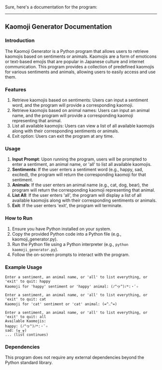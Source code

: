 Sure, here's a documentation for the program:

---

## Kaomoji Generator Documentation

### Introduction
The Kaomoji Generator is a Python program that allows users to retrieve kaomojis based on sentiments or animals. Kaomojis are a form of emoticons or text-based emojis that are popular in Japanese culture and internet communication. This program provides a collection of predefined kaomojis for various sentiments and animals, allowing users to easily access and use them.

### Features
1. Retrieve kaomojis based on sentiments: Users can input a sentiment word, and the program will provide a corresponding kaomoji.
2. Retrieve kaomojis based on animal names: Users can input an animal name, and the program will provide a corresponding kaomoji representing that animal.
3. List all available kaomojis: Users can view a list of all available kaomojis along with their corresponding sentiments or animals.
4. Exit option: Users can exit the program at any time.

### Usage
1. **Input Prompt**: Upon running the program, users will be prompted to enter a sentiment, an animal name, or 'all' to list all available kaomojis.
2. **Sentiments**: If the user enters a sentiment word (e.g., happy, sad, excited), the program will return the corresponding kaomoji for that sentiment.
3. **Animals**: If the user enters an animal name (e.g., cat, dog, bear), the program will return the corresponding kaomoji representing that animal.
4. **List All**: If the user enters 'all', the program will display a list of all available kaomojis along with their corresponding sentiments or animals.
5. **Exit**: If the user enters 'exit', the program will terminate.

### How to Run
1. Ensure you have Python installed on your system.
2. Copy the provided Python code into a Python file (e.g., kaomoji_generator.py).
3. Run the Python file using a Python interpreter (e.g., `python kaomoji_generator.py`).
4. Follow the on-screen prompts to interact with the program.

### Example Usage
```
Enter a sentiment, an animal name, or 'all' to list everything, or 'exit' to quit: happy
Kaomoji for 'happy' sentiment or 'happy' animal: (ﾉ^ヮ^)ﾉ*:・ﾟ✧

Enter a sentiment, an animal name, or 'all' to list everything, or 'exit' to quit: cat
Kaomoji for 'cat' sentiment or 'cat' animal: (=^‥^=)

Enter a sentiment, an animal name, or 'all' to list everything, or 'exit' to quit: all
Available Kaomojis:
happy: (ﾉ^ヮ^)ﾉ*:・ﾟ✧
sad: (╥_╥)
... (list continues)
```

### Dependencies
This program does not require any external dependencies beyond the Python standard library.
